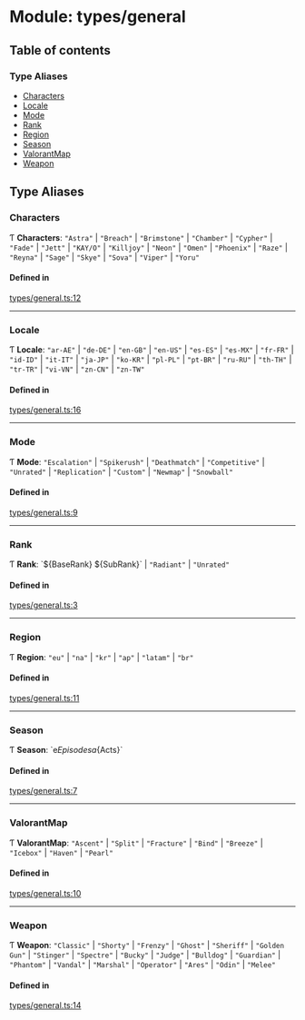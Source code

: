 # Module: types/general

## Table of contents

### Type Aliases

- [Characters](types_general.md#characters)
- [Locale](types_general.md#locale)
- [Mode](types_general.md#mode)
- [Rank](types_general.md#rank)
- [Region](types_general.md#region)
- [Season](types_general.md#season)
- [ValorantMap](types_general.md#valorantmap)
- [Weapon](types_general.md#weapon)

## Type Aliases

### Characters

Ƭ **Characters**: ``"Astra"`` \| ``"Breach"`` \| ``"Brimstone"`` \| ``"Chamber"`` \| ``"Cypher"`` \| ``"Fade"`` \| ``"Jett"`` \| ``"KAY/O"`` \| ``"Killjoy"`` \| ``"Neon"`` \| ``"Omen"`` \| ``"Phoenix"`` \| ``"Raze"`` \| ``"Reyna"`` \| ``"Sage"`` \| ``"Skye"`` \| ``"Sova"`` \| ``"Viper"`` \| ``"Yoru"``

#### Defined in

[types/general.ts:12](https://github.com/jameslinimk/unofficial-valorant-api/blob/1ba0fed/package/src/types/general.ts#L12)

___

### Locale

Ƭ **Locale**: ``"ar-AE"`` \| ``"de-DE"`` \| ``"en-GB"`` \| ``"en-US"`` \| ``"es-ES"`` \| ``"es-MX"`` \| ``"fr-FR"`` \| ``"id-ID"`` \| ``"it-IT"`` \| ``"ja-JP"`` \| ``"ko-KR"`` \| ``"pl-PL"`` \| ``"pt-BR"`` \| ``"ru-RU"`` \| ``"th-TH"`` \| ``"tr-TR"`` \| ``"vi-VN"`` \| ``"zn-CN"`` \| ``"zn-TW"``

#### Defined in

[types/general.ts:16](https://github.com/jameslinimk/unofficial-valorant-api/blob/1ba0fed/package/src/types/general.ts#L16)

___

### Mode

Ƭ **Mode**: ``"Escalation"`` \| ``"Spikerush"`` \| ``"Deathmatch"`` \| ``"Competitive"`` \| ``"Unrated"`` \| ``"Replication"`` \| ``"Custom"`` \| ``"Newmap"`` \| ``"Snowball"``

#### Defined in

[types/general.ts:9](https://github.com/jameslinimk/unofficial-valorant-api/blob/1ba0fed/package/src/types/general.ts#L9)

___

### Rank

Ƭ **Rank**: \`${BaseRank} ${SubRank}\` \| ``"Radiant"`` \| ``"Unrated"``

#### Defined in

[types/general.ts:3](https://github.com/jameslinimk/unofficial-valorant-api/blob/1ba0fed/package/src/types/general.ts#L3)

___

### Region

Ƭ **Region**: ``"eu"`` \| ``"na"`` \| ``"kr"`` \| ``"ap"`` \| ``"latam"`` \| ``"br"``

#### Defined in

[types/general.ts:11](https://github.com/jameslinimk/unofficial-valorant-api/blob/1ba0fed/package/src/types/general.ts#L11)

___

### Season

Ƭ **Season**: \`e${Episodes}a${Acts}\`

#### Defined in

[types/general.ts:7](https://github.com/jameslinimk/unofficial-valorant-api/blob/1ba0fed/package/src/types/general.ts#L7)

___

### ValorantMap

Ƭ **ValorantMap**: ``"Ascent"`` \| ``"Split"`` \| ``"Fracture"`` \| ``"Bind"`` \| ``"Breeze"`` \| ``"Icebox"`` \| ``"Haven"`` \| ``"Pearl"``

#### Defined in

[types/general.ts:10](https://github.com/jameslinimk/unofficial-valorant-api/blob/1ba0fed/package/src/types/general.ts#L10)

___

### Weapon

Ƭ **Weapon**: ``"Classic"`` \| ``"Shorty"`` \| ``"Frenzy"`` \| ``"Ghost"`` \| ``"Sheriff"`` \| ``"Golden Gun"`` \| ``"Stinger"`` \| ``"Spectre"`` \| ``"Bucky"`` \| ``"Judge"`` \| ``"Bulldog"`` \| ``"Guardian"`` \| ``"Phantom"`` \| ``"Vandal"`` \| ``"Marshal"`` \| ``"Operator"`` \| ``"Ares"`` \| ``"Odin"`` \| ``"Melee"``

#### Defined in

[types/general.ts:14](https://github.com/jameslinimk/unofficial-valorant-api/blob/1ba0fed/package/src/types/general.ts#L14)
